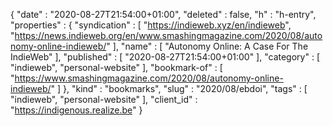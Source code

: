 {
  "date" : "2020-08-27T21:54:00+01:00",
  "deleted" : false,
  "h" : "h-entry",
  "properties" : {
    "syndication" : [ "https://indieweb.xyz/en/indieweb", "https://news.indieweb.org/en/www.smashingmagazine.com/2020/08/autonomy-online-indieweb/" ],
    "name" : [ "Autonomy Online: A Case For The IndieWeb" ],
    "published" : [ "2020-08-27T21:54:00+01:00" ],
    "category" : [ "indieweb", "personal-website" ],
    "bookmark-of" : [ "https://www.smashingmagazine.com/2020/08/autonomy-online-indieweb/" ]
  },
  "kind" : "bookmarks",
  "slug" : "2020/08/ebdoi",
  "tags" : [ "indieweb", "personal-website" ],
  "client_id" : "https://indigenous.realize.be"
}
